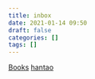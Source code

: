 ```yaml
---
title: inbox
date: 2021-01-14 09:50
draft: false
categories: []
tags: []
---
```


[Books](books)
[hantao](hantao)
